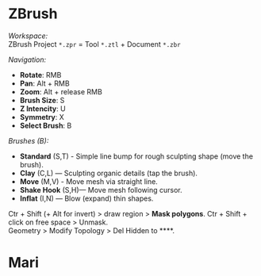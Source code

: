 # ZBrush
_Workspace:_  
ZBrush Project `*.zpr` = Tool `*.ztl` + Document `*.zbr`

_Navigation:_
- **Rotate**: RMB
- **Pan**: Alt + RMB
- **Zoom**: Alt + release RMB 
- **Brush Size**: S
- **Z Intencity**: U
- **Symmetry**: X
- **Select Brush**: B

_Brushes (B):_
- **Standard** (S,T) - Simple line bump for rough sculpting shape (move the brush).
- **Clay** (C,L) — Sculpting organic details (tap the brush).
- **Move** (M,V) - Move mesh via straight line.
- **Shake Hook** (S,H)— Move mesh following cursor.
- **Inflat** (I,N) — Blow (expand) thin shapes. 

Ctr + Shift (+ Alt for invert) > draw region > **Mask polygons**. Ctr + Shift + click on free space > Unmask.  
Geometry > Modify Topology > Del Hidden to   ****.

# Mari